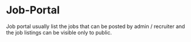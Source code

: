 # Job-Portal
Job portal usually list the jobs that can be posted by admin  / recruiter and the job listings can be visible only to public.

